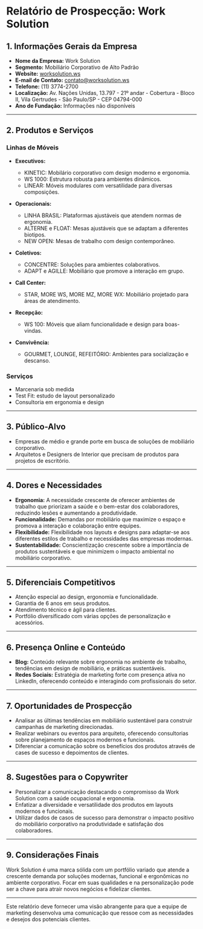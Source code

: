 # Relatório de Prospecção: Work Solution

## 1. Informações Gerais da Empresa
- **Nome da Empresa:** Work Solution
- **Segmento:** Mobiliário Corporativo de Alto Padrão
- **Website:** [worksolution.ws](https://worksolution.ws/)
- **E-mail de Contato:** contato@worksolution.ws
- **Telefone:** (11) 3774-2700
- **Localização:** Av. Nações Unidas, 13.797 - 21º andar - Cobertura - Bloco II, Vila Gertrudes - São Paulo/SP - CEP 04794-000
- **Ano de Fundação:** Informações não disponíveis

---

## 2. Produtos e Serviços
### Linhas de Móveis
- **Executivos:**
  - KINETIC: Mobilário corporativo com design moderno e ergonomia.
  - WS 1000: Estrutura robusta para ambientes dinâmicos.
  - LINEAR: Móveis modulares com versatilidade para diversas composições.

- **Operacionais:**
  - LINHA BRASIL: Plataformas ajustáveis que atendem normas de ergonomia.
  - ALTERNE e FLOAT: Mesas ajustáveis que se adaptam a diferentes biotipos.
  - NEW OPEN: Mesas de trabalho com design contemporâneo.

- **Coletivos:**
  - CONCENTRE: Soluções para ambientes colaborativos.
  - ADAPT e AGILLE: Mobiliário que promove a interação em grupo.

- **Call Center:**
  - STAR, MORE WS, MORE MZ, MORE WX: Mobiliário projetado para áreas de atendimento.

- **Recepção:**
  - WS 100: Móveis que aliam funcionalidade e design para boas-vindas.

- **Convivência:**
  - GOURMET, LOUNGE, REFEITÓRIO: Ambientes para socialização e descanso.

### Serviços
- Marcenaria sob medida
- Test Fit: estudo de layout personalizado
- Consultoria em ergonomia e design

---

## 3. Público-Alvo
- Empresas de médio e grande porte em busca de soluções de mobiliário corporativo.
- Arquitetos e Designers de Interior que precisam de produtos para projetos de escritório.
  
---

## 4. Dores e Necessidades
- **Ergonomia:** A necessidade crescente de oferecer ambientes de trabalho que priorizam a saúde e o bem-estar dos colaboradores, reduzindo lesões e aumentando a produtividade.
- **Funcionalidade:** Demandas por mobiliário que maximize o espaço e promova a interação e colaboração entre equipes.
- **Flexibilidade:** Flexibilidade nos layouts e designs para adaptar-se aos diferentes estilos de trabalho e necessidades das empresas modernas.
- **Sustentabilidade:** Conscientização crescente sobre a importância de produtos sustentáveis e que minimizem o impacto ambiental no mobiliário corporativo.

---

## 5. Diferenciais Competitivos
- Atenção especial ao design, ergonomia e funcionalidade.
- Garantia de 6 anos em seus produtos.
- Atendimento técnico e ágil para clientes.
- Portfólio diversificado com várias opções de personalização e acessórios.
  
---

## 6. Presença Online e Conteúdo
- **Blog:** Conteúdo relevante sobre ergonomia no ambiente de trabalho, tendências em design de mobiliário, e práticas sustentáveis.
- **Redes Sociais:** Estratégia de marketing forte com presença ativa no LinkedIn, oferecendo conteúdo e interagindo com profissionais do setor.

---

## 7. Oportunidades de Prospecção
- Analisar as últimas tendências em mobiliário sustentável para construir campanhas de marketing direcionadas.
- Realizar webinars ou eventos para arquiteto, oferecendo consultorias sobre planejamento de espaços modernos e funcionais.
- Diferenciar a comunicação sobre os benefícios dos produtos através de cases de sucesso e depoimentos de clientes.

---

## 8. Sugestões para o Copywriter
- Personalizar a comunicação destacando o compromisso da Work Solution com a saúde ocupacional e ergonomia.
- Enfatizar a diversidade e versatilidade dos produtos em layouts modernos e funcionais.
- Utilizar dados de casos de sucesso para demonstrar o impacto positivo do mobiliário corporativo na produtividade e satisfação dos colaboradores.

---

## 9. Considerações Finais
Work Solution é uma marca sólida com um portfólio variado que atende a crescente demanda por soluções modernas, funcional e ergonômicas no ambiente corporativo. Focar em suas qualidades e na personalização pode ser a chave para atrair novos negócios e fidelizar clientes.

---

Este relatório deve fornecer uma visão abrangente para que a equipe de marketing desenvolva uma comunicação que ressoe com as necessidades e desejos dos potenciais clientes.